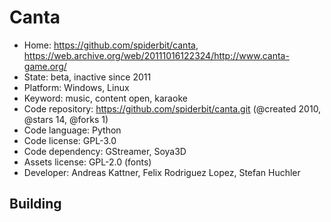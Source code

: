 # Canta

- Home: https://github.com/spiderbit/canta, https://web.archive.org/web/20111016122324/http://www.canta-game.org/
- State: beta, inactive since 2011
- Platform: Windows, Linux
- Keyword: music, content open, karaoke
- Code repository: https://github.com/spiderbit/canta.git (@created 2010, @stars 14, @forks 1)
- Code language: Python
- Code license: GPL-3.0
- Code dependency: GStreamer, Soya3D
- Assets license: GPL-2.0 (fonts)
- Developer: Andreas Kattner, Felix Rodriguez Lopez, Stefan Huchler

## Building
